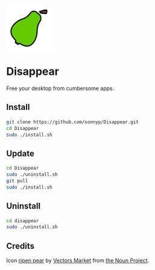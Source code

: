 <img style="vertical-align: middle;" src="icon/icon.svg" width="120" height="120">

# Disappear

Free your desktop from cumbersome apps.

## Install

```sh
git clone https://github.com/sonnyp/Disappear.git
cd Disappear
sudo ./install.sh
```

## Update

```sh
cd Disappear
sudo ./uninstall.sh
git pull
sudo ./install.sh
```

## Uninstall

```sh
cd disappear
sudo ./uninstall.sh
```

<!-- ## Development

```sh
git clone https://github.com/sonnyp/Disappear.git
cd Disappear
flatpak-builder --user --install-deps-from=flathub --force-clean --install build flatpak.json
``` -->

## Credits

Icon [ripen pear](https://thenounproject.com/icon/1882627/) by [Vectors Market](https://thenounproject.com/vectorsmarket/) from [the Noun Project](https://thenounproject.com/). 